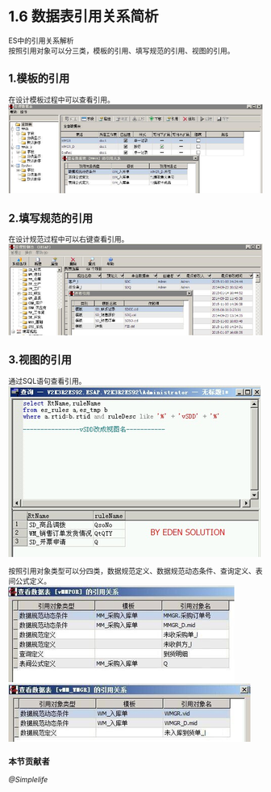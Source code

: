 # 1.6 数据表引用关系简析
ES中的引用关系解析  
按照引用对象可以分三类，模板的引用、填写规范的引用、视图的引用。  
## 1.模板的引用
在设计模板过程中可以查看引用。  
![](../images/1.6.1.jpg)

## 2.填写规范的引用
在设计规范过程中可以右键查看引用。  
![](../images/1.6.2.jpg)

## 3.视图的引用
通过SQL语句查看引用。   
![](../images/1.6.jpg)

按照引用对象类型可以分四类，数据规范定义、数据规范动态条件、查询定义、表间公式定义。  
![](../images/1.6.3.jpg)  
![](../images/1.6.4.jpg)

### 本节贡献者
*@Simplelife*
